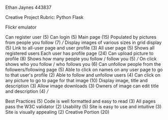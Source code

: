 Ethan Jaynes 443837

Creative Project Rubric: Python Flask

Flickr emulator

Can register user (5)
Can login (5)
Main page (15)
    Populated by pictures from people you follow (7) */*
    Display images of various sizes in grid display (5)
    Link to all-user page and user profile (3)
All user page (5)
    Shows all registered users
Each user has profile page (24)
    Can upload picture to profile (8)
    Shows how many people you follow / follow you (5) */*
    On click shows who you follow / who follows you (6)
    Can unfollow people from the followers/following page (5)
Able to click on names on any user page to go to that user's profile (2)
Able to follow and unfollow users (4)
Can click on any picture to go to page for that image (10)
    Display image, title and description (3)
    Allow image downloads (3)
    Owners of image can edit title and description (4)
*/*
    
Best Practices (5)
    Code is well formatted and easy to read (3)
    All pages pass the W3C validator (2)
Usability (5)
    Site is easy to use and intuitive (3)
    Site is visually appealing (2)
Creative Portion (20)
